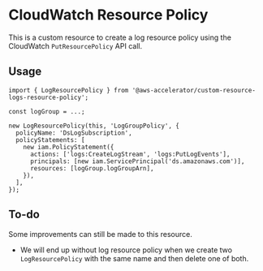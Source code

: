 # CloudWatch Resource Policy

This is a custom resource to create a log resource policy using the CloudWatch `PutResourcePolicy` API call.

## Usage

    import { LogResourcePolicy } from '@aws-accelerator/custom-resource-logs-resource-policy';

    const logGroup = ...;

    new LogResourcePolicy(this, 'LogGroupPolicy', {
      policyName: 'DsLogSubscription',
      policyStatements: [
        new iam.PolicyStatement({
          actions: ['logs:CreateLogStream', 'logs:PutLogEvents'],
          principals: [new iam.ServicePrincipal('ds.amazonaws.com')],
          resources: [logGroup.logGroupArn],
        }),
      ],
    });

## To-do

Some improvements can still be made to this resource.

- We will end up without log resource policy when we create two `LogResourcePolicy` with the same name and then
delete one of both.
